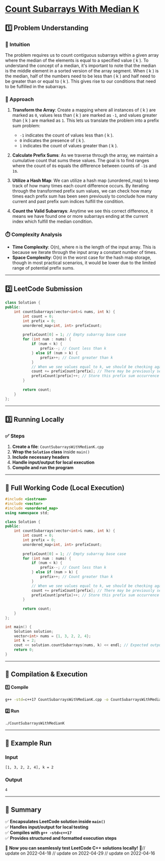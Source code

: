 # **[Count Subarrays With Median K](https://leetcode.com/problems/count-subarrays-with-median-k/description/)**  

## **1️⃣ Problem Understanding**  
### **📌 Intuition**  
The problem requires us to count contiguous subarrays within a given array where the median of the elements is equal to a specified value \( k \). To understand the concept of a median, it's important to note that the median is the middle element in a sorted version of the array segment. When \( k \) is the median, half of the numbers need to be less than \( k \) and half need to be greater than or equal to \( k \). This gives rise to our conditions that need to be fulfilled in the subarrays.

### **🚀 Approach**  
1. **Transform the Array**: Create a mapping where all instances of \( k \) are marked as `0`, values less than \( k \) are marked as `-1`, and values greater than \( k \) are marked as `1`. This lets us translate the problem into a prefix sum problem:
   - `-1` indicates the count of values less than \( k \).
   - `0` indicates the presence of \( k \).
   - `1` indicates the count of values greater than \( k \).
  
2. **Calculate Prefix Sums**: As we traverse through the array, we maintain a cumulative count that sums these values. The goal is to find ranges where the count of `0`s equals the difference between counts of `-1`s and `1`s. 

3. **Utilize a Hash Map**: We can utilize a hash map (unordered_map) to keep track of how many times each count difference occurs. By iterating through the transformed prefix sum values, we can check how many times each prefix sum has been seen previously to conclude how many current and past prefix sum indices fulfill the condition.

4. **Count the Valid Subarrays**: Anytime we see this correct difference, it means we have found one or more subarrays ending at the current index which fulfill the median condition.

### **⏱️ Complexity Analysis**  
- **Time Complexity**: O(n), where n is the length of the input array. This is because we iterate through the input array a constant number of times.
- **Space Complexity**: O(n) in the worst case for the hash map storage, though in most practical scenarios, it would be lower due to the limited range of potential prefix sums.

---  

## **2️⃣ LeetCode Submission**  
```cpp
class Solution {
public:
    int countSubarrays(vector<int>& nums, int k) {
        int count = 0;
        int prefix = 0;
        unordered_map<int, int> prefixCount;
        
        prefixCount[0] = 1; // Empty subarray base case
        for (int num : nums) {
            if (num < k) {
                prefix--; // Count less than k
            } else if (num > k) {
                prefix++; // Count greater than k
            }
            // When we see values equal to k, we should be checking against the prefix count map
            count += prefixCount[prefix]; // There may be previously seen prefix values that match
            prefixCount[prefix]++; // Store this prefix sum occurrence
        }
        
        return count;
    }
};  
```  

---  

## **3️⃣ Running Locally**  
### **✅ Steps**  
1. **Create a file**: `CountSubarraysWithMedianK.cpp`  
2. **Wrap the `Solution` class** inside `main()`  
3. **Include necessary headers**  
4. **Handle input/output for local execution**  
5. **Compile and run the program**  

---  

## **📝 Full Working Code (Local Execution)**  
```cpp
#include <iostream>
#include <vector>
#include <unordered_map>
using namespace std;

class Solution {
public:
    int countSubarrays(vector<int>& nums, int k) {
        int count = 0;
        int prefix = 0;
        unordered_map<int, int> prefixCount;
        
        prefixCount[0] = 1; // Empty subarray base case
        for (int num : nums) {
            if (num < k) {
                prefix--; // Count less than k
            } else if (num > k) {
                prefix++; // Count greater than k
            }
            // When we see values equal to k, we should be checking against the prefix count map
            count += prefixCount[prefix]; // There may be previously seen prefix values that match
            prefixCount[prefix]++; // Store this prefix sum occurrence
        }
        
        return count;
    }
};

int main() {
    Solution solution;
    vector<int> nums = {1, 3, 2, 2, 4};
    int k = 2;
    cout << solution.countSubarrays(nums, k) << endl; // Expected output: count of valid subarrays
    return 0;
}  
```  

---  

## **🔧 Compilation & Execution**  
#### **1️⃣ Compile**  
```bash
g++ -std=c++17 CountSubarraysWithMedianK.cpp -o CountSubarraysWithMedianK
```  

#### **2️⃣ Run**  
```bash
./CountSubarraysWithMedianK
```  

---  

## **🎯 Example Run**  
### **Input**  
```
[1, 3, 2, 2, 4], k = 2
```  
### **Output**  
```
4
```  

---  

## **📌 Summary**  
✅ **Encapsulates LeetCode solution inside `main()`**  
✅ **Handles input/output for local testing**  
✅ **Compiles with `g++ -std=c++17`**  
✅ **Provides structured and formatted execution steps**  

🚀 **Now you can seamlessly test LeetCode C++ solutions locally!** 🚀// update on 2022-04-18
// update on 2022-04-29
// update on 2022-04-16
